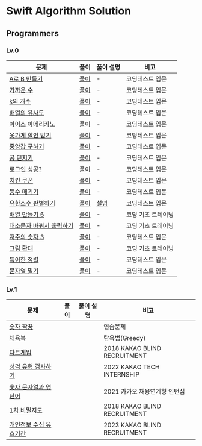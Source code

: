 # Swift Algorithm Solution

## Programmers
### Lv.0
| **문제** | **풀이** | **풀이 설명** | **비고** |
|---------|--------|-----------|--------|
|[A로 B 만들기](https://school.programmers.co.kr/learn/courses/30/lessons/120886)|[풀이](https://github.com/OpenBible3438/Algorithm-Solution/tree/main/Swift_Programmers/Swift_Programmers/Lv_0/A%EB%A1%9C%20B%20%EB%A7%8C%EB%93%A4%EA%B8%B0)|-|코딩테스트 입문|
|[가까운 수](https://school.programmers.co.kr/learn/courses/30/lessons/120890)|[풀이](https://github.com/OpenBible3438/Algorithm-Solution/tree/main/Swift_Programmers/Swift_Programmers/Lv_0/%EA%B0%80%EA%B9%8C%EC%9A%B4%20%EC%88%98)|-|코딩테스트 입문|
|[k의 개수](https://school.programmers.co.kr/learn/courses/30/lessons/120887)|[풀이](https://github.com/OpenBible3438/Algorithm-Solution/tree/main/Swift_Programmers/Swift_Programmers/Lv_0/k%EC%9D%98%20%EA%B0%9C%EC%88%98)|-|코딩테스트 입문|
|[배열의 유사도](https://school.programmers.co.kr/learn/courses/30/lessons/120903)|[풀이](https://github.com/OpenBible3438/Algorithm-Solution/tree/main/Swift_Programmers/Swift_Programmers/Lv_0/%EB%B0%B0%EC%97%B4%EC%9D%98%20%EC%9C%A0%EC%82%AC%EB%8F%84)|-|코딩테스트 입문|
|[아이스 아메리카노](https://school.programmers.co.kr/learn/courses/30/lessons/120819)|[풀이](https://github.com/OpenBible3438/Algorithm-Solution/tree/main/Swift_Programmers/Swift_Programmers/Lv_0/%EC%95%84%EC%9D%B4%EC%8A%A4%20%EC%95%84%EB%A9%94%EB%A6%AC%EC%B9%B4%EB%85%B8)|-|코딩테스트 입문|
|[옷가게 할인 받기](https://school.programmers.co.kr/learn/courses/30/lessons/120818)|[풀이](https://github.com/OpenBible3438/Algorithm-Solution/tree/main/Swift_Programmers/Swift_Programmers/Lv_0/%EC%98%B7%EA%B0%80%EA%B2%8C%20%ED%95%A0%EC%9D%B8%20%EB%B0%9B%EA%B8%B0)|-|코딩테스트 입문|
|[중앙값 구하기](https://school.programmers.co.kr/learn/courses/30/lessons/120811)|[풀이](https://github.com/OpenBible3438/Algorithm-Solution/tree/main/Swift_Programmers/Swift_Programmers/Lv_0/%EC%A4%91%EC%95%99%EA%B0%92%20%EA%B5%AC%ED%95%98%EA%B8%B0)|-|코딩테스트 입문|
|[공 던지기](https://school.programmers.co.kr/learn/courses/30/lessons/120843)|[풀이](https://github.com/OpenBible3438/Algorithm-Solution/tree/main/Swift_Programmers/Swift_Programmers/Lv_0/%EA%B3%B5%20%EB%8D%98%EC%A7%80%EA%B8%B0)|-|코딩테스트 입문|
|[로그인 성공?](https://school.programmers.co.kr/learn/courses/30/lessons/120883)|[풀이](https://github.com/OpenBible3438/Algorithm-Solution/tree/main/Swift_Programmers/Swift_Programmers/Lv_0/%EB%A1%9C%EA%B7%B8%EC%9D%B8%20%EC%84%B1%EA%B3%B5%3F)|-|코딩테스트 입문|
|[치킨 쿠폰](https://school.programmers.co.kr/learn/courses/30/lessons/120884)|[풀이](https://github.com/OpenBible3438/Algorithm-Solution/tree/main/Swift_Programmers/Swift_Programmers/Lv_0/%EC%B9%98%ED%82%A8%20%EC%BF%A0%ED%8F%B0)|-|코딩테스트 입문|
|[등수 매기기](https://school.programmers.co.kr/learn/courses/30/lessons/120882)|[풀이](https://github.com/OpenBible3438/Algorithm-Solution/tree/main/Swift_Programmers/Swift_Programmers/Lv_0/%EB%93%B1%EC%88%98%20%EB%A7%A4%EA%B8%B0%EA%B8%B0)|-|코딩테스트 입문|
|[유한소수 판별하기](https://school.programmers.co.kr/learn/courses/30/lessons/120878)|[풀이](https://github.com/OpenBible3438/Algorithm-Solution/tree/main/Swift_Programmers/Swift_Programmers/Lv_0/%EC%9C%A0%ED%95%9C%EC%86%8C%EC%88%98%20%ED%8C%90%EB%B3%84%ED%95%98%EA%B8%B0)|[설명](https://im-babycoder.tistory.com/68)|코딩테스트 입문|
|[배열 만들기 6](https://school.programmers.co.kr/learn/courses/30/lessons/181859)|[풀이](https://github.com/OpenBible3438/Algorithm-Solution/tree/main/Swift_Programmers/Swift_Programmers/Lv_0/%EB%B0%B0%EC%97%B4%20%EB%A7%8C%EB%93%A4%EA%B8%B0%206)|-|코딩 기초 트레이닝|
|[대소문자 바꿔서 출력하기](https://school.programmers.co.kr/learn/courses/30/lessons/181949)|[풀이](https://github.com/OpenBible3438/Algorithm-Solution/tree/main/Swift_Programmers/Swift_Programmers/Lv_0/%EB%8C%80%EC%86%8C%EB%AC%B8%EC%9E%90%20%EB%B0%94%EA%BF%94%EC%84%9C%20%EC%B6%9C%EB%A0%A5%ED%95%98%EA%B8%B0)|-|코딩 기초 트레이닝|
|[저주의 숫자 3](https://school.programmers.co.kr/learn/courses/30/lessons/120871)|[풀이](https://github.com/OpenBible3438/Algorithm-Solution/tree/main/Swift_Programmers/Swift_Programmers/Lv_0/%EC%A0%80%EC%A3%BC%EC%9D%98%20%EC%88%AB%EC%9E%90%203)|-|코딩테스트 입문|
|[그림 확대](https://school.programmers.co.kr/learn/courses/30/lessons/181836)|[풀이](https://github.com/OpenBible3438/Algorithm-Solution/tree/main/Swift_Programmers/Swift_Programmers/Lv_0/%EA%B7%B8%EB%A6%BC%20%ED%99%95%EB%8C%80)|-|코딩 기초 트레이닝|
|[특이한 정렬](https://school.programmers.co.kr/learn/courses/30/lessons/120880)|[풀이](https://github.com/OpenBible3438/Algorithm-Solution/tree/main/Swift_Programmers/Swift_Programmers/Lv_0/%ED%8A%B9%EC%9D%B4%ED%95%9C%20%EC%A0%95%EB%A0%AC)|-|코딩테스트 입문|
|[문자열 밀기](https://school.programmers.co.kr/learn/courses/30/lessons/120921)|[풀이](https://github.com/OpenBible3438/Algorithm-Solution/tree/main/Swift_Programmers/Swift_Programmers/Lv_0/%EB%AC%B8%EC%9E%90%EC%97%B4%20%EB%B0%80%EA%B8%B0)|-|코딩테스트 입문|


### Lv.1
| **문제**                                                                           | **풀이** | **풀이 설명** | **비고**                       |
|----------------------------------------------------------------------------------|--------|-----------|------------------------------|
| [숫자 짝꿍](https://school.programmers.co.kr/learn/courses/30/lessons/131128)        |        |           | 연습문제                         |
| [체육복](https://school.programmers.co.kr/learn/courses/30/lessons/42862)           |        |           | 탐욕법(Greedy)                  |
| [다트게임](https://school.programmers.co.kr/learn/courses/30/lessons/17682)          |        |           | 2018 KAKAO BLIND RECRUITMENT |
| [성격 유형 검사하기](https://school.programmers.co.kr/learn/courses/30/lessons/118666)   |        |           | 2022 KAKAO TECH INTERNSHIP   |
| [숫자 문자열과 영단어](https://school.programmers.co.kr/learn/courses/30/lessons/81301)   |        |           | 2021 카카오 채용연계형 인턴십           |
| [1차 비밀지도](https://school.programmers.co.kr/learn/courses/30/lessons/17681)       |        |           | 2018 KAKAO BLIND RECRUITMENT |
| [개인정보 수집 유효기간](https://school.programmers.co.kr/learn/courses/30/lessons/150370) |        |           | 2023 KAKAO BLIND RECRUITMENT |
